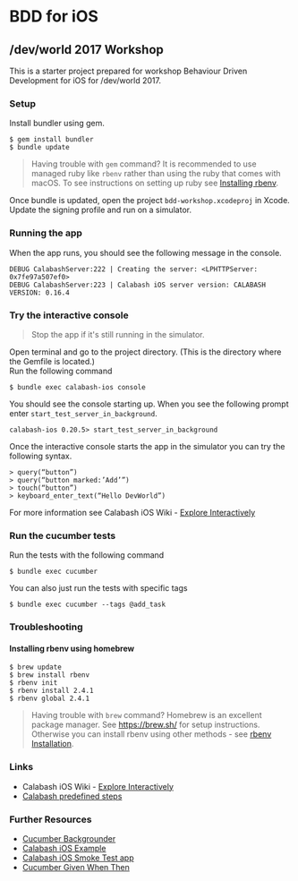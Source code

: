 # BDD for iOS 
## /dev/world 2017 Workshop


This is a starter project prepared for workshop Behaviour Driven Development for iOS for /dev/world 2017.
  
  

### Setup 
Install bundler using gem.  
```
$ gem install bundler
$ bundle update
```
> Having trouble with `gem` command? It is recommended to use managed ruby like `rbenv` rather than using the ruby that comes with macOS. To see instructions on setting up ruby see [Installing rbenv](#installing-rbenv-using-homebrew).

Once bundle is updated, open the project `bdd-workshop.xcodeproj` in Xcode.  
Update the signing profile and run on a simulator.    

### Running the app
When the app runs, you should see the following message in the console.
```
DEBUG CalabashServer:222 | Creating the server: <LPHTTPServer: 0x7fe97a507ef0>
DEBUG CalabashServer:223 | Calabash iOS server version: CALABASH VERSION: 0.16.4
```

### Try the interactive console
> Stop the app if it's still running in the simulator.  

Open terminal and go to the project directory. (This is the directory where the Gemfile is located.)  
Run the following command
```
$ bundle exec calabash-ios console
```

You should see the console starting up. When you see the following prompt enter `start_test_server_in_background`.
```
calabash-ios 0.20.5> start_test_server_in_background
```
   
Once the interactive console starts the app in the simulator you can try the following syntax.
```
> query(“button”)
> query(“button marked:’Add’”)
> touch(“button”)
> keyboard_enter_text(“Hello DevWorld”)
```

For more information see Calabash iOS Wiki - [Explore Interactively](https://github.com/calabash/calabash-ios/wiki/Getting-Started#explore-interactively)
 
 
### Run the cucumber tests
Run the tests with the following command
```
$ bundle exec cucumber
```
  
You can also just run the tests with specific tags
```
$ bundle exec cucumber --tags @add_task
```

 
### Troubleshooting

 
#### Installing rbenv using homebrew
```
$ brew update
$ brew install rbenv
$ rbenv init
$ rbenv install 2.4.1
$ rbenv global 2.4.1
```

> Having trouble with `brew` command? Homebrew is an excellent package manager. See https://brew.sh/ for setup instructions. 
 Otherwise you can install rbenv using other methods - see [rbenv Installation](https://github.com/rbenv/rbenv#installation).





  
### Links

* Calabash iOS Wiki - [Explore Interactively](https://github.com/calabash/calabash-ios/wiki/Getting-Started#explore-interactively)
* [Calabash predefined steps](https://github.com/calabash/calabash-ios/wiki/02-Predefined-steps)


### Further Resources
* [Cucumber Backgrounder](https://github.com/cucumber/cucumber/wiki/Cucumber-Backgrounder)
* [Calabash iOS Example](https://github.com/calabash/calabash-ios)
* [Calabash iOS Smoke Test app](https://github.com/calabash/ios-smoke-test-app)
* [Cucumber Given When Then](https://github.com/cucumber/cucumber/wiki/Given-When-Then)
